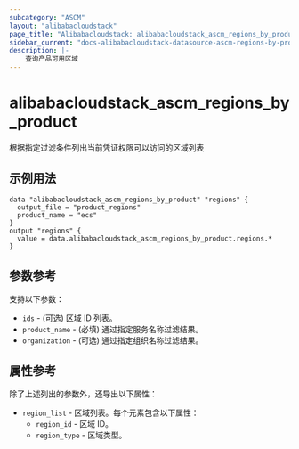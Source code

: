 ```yaml
---
subcategory: "ASCM"
layout: "alibabacloudstack"
page_title: "Alibabacloudstack: alibabacloudstack_ascm_regions_by_product"
sidebar_current: "docs-alibabacloudstack-datasource-ascm-regions-by-product"
description: |-
    查询产品可用区域
---
```

# alibabacloudstack_ascm_regions_by_product

根据指定过滤条件列出当前凭证权限可以访问的区域列表

## 示例用法

```
data "alibabacloudstack_ascm_regions_by_product" "regions" {
  output_file = "product_regions"
  product_name = "ecs"
}
output "regions" {
  value = data.alibabacloudstack_ascm_regions_by_product.regions.*
}
```

## 参数参考

支持以下参数：

* `ids` - (可选) 区域 ID 列表。
* `product_name` - (必填) 通过指定服务名称过滤结果。
* `organization` - (可选) 通过指定组织名称过滤结果。

## 属性参考

除了上述列出的参数外，还导出以下属性：

* `region_list` - 区域列表。每个元素包含以下属性：
    * `region_id` - 区域 ID。
    * `region_type` - 区域类型。 
